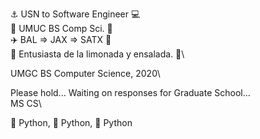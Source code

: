 ⚓️ USN to Software Engineer 💻\
📓 UMUC BS Comp Sci. 📓\
✈️ BAL => JAX => SATX 🚚\
🍋 Entusiasta de la limonada y ensalada. 🥗\

UMGC BS Computer Science, 2020\

Please hold... Waiting on responses for Graduate School...\
MS CS\

🐍 Python, 🐍 Python, 🐍 Python

